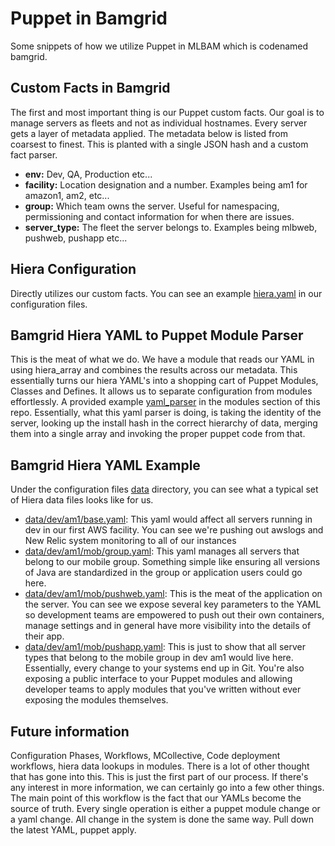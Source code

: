# Puppet in Bamgrid
Some snippets of how we utilize Puppet in MLBAM which is codenamed bamgrid.

## Custom Facts in Bamgrid
The first and most important thing is our Puppet custom facts.  Our goal is to manage servers as fleets and not as individual hostnames.  Every server gets a layer of metadata applied.  The metadata below is listed from coarsest to finest.  This is planted with a single JSON hash and a custom fact parser.
 * **env:** Dev, QA, Production etc...
 * **facility:** Location designation and a number. Examples being am1 for amazon1, am2, etc...
 * **group:** Which team owns the server.  Useful for namespacing, permissioning and contact information for when there are issues.
 * **server_type:** The fleet the server belongs to.  Examples being mlbweb, pushweb, pushapp etc...

## Hiera Configuration
Directly utilizes our custom facts.  You can see an example [hiera.yaml](configuration_files/hiera.yaml) in our configuration files.

## Bamgrid Hiera YAML to Puppet Module Parser
This is the meat of what we do.  We have a module that reads our YAML in using hiera_array and combines the results across our metadata.  This essentially turns our hiera YAML's into a shopping cart of Puppet Modules, Classes and Defines.  It allows us to separate configuration from modules effortlessly.  A provided example [yaml_parser](modules/bamgrid/manifests/yaml_parser.pp) in the modules section of this repo.  Essentially, what this yaml parser is doing, is taking the identity of the server, looking up the install hash in the correct hierarchy of data, merging them into a single array and invoking the proper puppet code from that.  

## Bamgrid Hiera YAML Example
Under the configuration files [data](configuration_files/data) directory, you can see what a typical set of Hiera data files looks like for us.

 * [data/dev/am1/base.yaml](configuration_files/data/dev/am1/base.yaml): This yaml would affect all servers running in dev in our first AWS facility.  You can see we're pushing out awslogs and New Relic system monitoring to all of our instances
 * [data/dev/am1/mob/group.yaml](configuration_files/data/dev/am1/mob/group.yaml): This yaml manages all servers that belong to our mobile group.  Something simple like ensuring all versions of Java are standardized in the group or application users could go here.
 * [data/dev/am1/mob/pushweb.yaml](configuration_files/data/dev/am1/mob/pushweb.yaml): This is the meat of the application on the server.  You can see we expose several key parameters to the YAML so development teams are empowered to push out their own containers, manage settings and in general have more visibility into the details of their app.
 * [data/dev/am1/mob/pushapp.yaml](configuration_files/data/dev/am1/mob/pushapp.yaml): This is just to show that all server types that belong to the mobile group in dev am1 would live here.  Essentially, every change to your systems end up in Git.  You're also exposing a public interface to your Puppet modules and allowing developer teams to apply modules that you've written without ever exposing the modules themselves.  

## Future information
Configuration Phases, Workflows, MCollective, Code deployment workflows, hiera data lookups in modules.  There is a lot of other thought that has gone into this.  This is just the first part of our process.  If there's any interest in more information, we can certainly go into a few other things.  The main point of this workflow is the fact that our YAMLs become the source of truth.  Every single operation is either a puppet module change or a yaml change.  All change in the system is done the same way.  Pull down the latest YAML, puppet apply.
